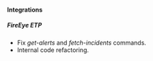 
#### Integrations
##### FireEye ETP
- Fix *get-alerts* and *fetch-incidents* commands.
- Internal code refactoring.
